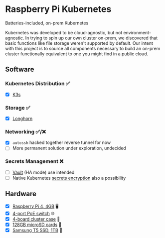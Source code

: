 # Raspberry Pi Kubernetes

Batteries-included, on-prem Kubernetes

Kubernetes was developed to be cloud-agnostic, but not environment-agnostic. In trying to spin up our own cluster on-prem, we discovered that basic functions like file storage weren't supported by default. Our intent with this project is to source all components necessary to build an on-prem cluster functionally equivalent to one you might find in a public cloud.

## Software

### Kubernetes Distribution ✅

- [x] [K3s](https://k3s.io)
### Storage ✅

- [x] [Longhorn](https://longhorn.io)


### Networking ✅/❌

- [x] `autossh` hacked together reverse tunnel for now
- [ ] More permanent solution under exploration, undecided

### Secrets Management ❌

- [ ] [Vault](https://www.vaultproject.io) (HA mode) use intended
- [ ] Native Kubernetes [secrets encryption](https://kubernetes.io/docs/tasks/administer-cluster/encrypt-data/) also a possibility

## Hardware

- [x] [Raspberry Pi 4, 4GB](https://www.raspberrypi.org/products/raspberry-pi-4-model-b/?variant=raspberry-pi-4-model-b-4gb) 🖥
- [x] [4-port PoE switch](https://www.tp-link.com/us/business-networking/unmanaged-switch/tl-sg1005p/) 🌐
- [x] [4-board cluster case](https://www.newegg.com/p/1B4-06RX-06YE8?Description=raspberry%20pi%20cluster&cm_re=raspberry_pi%20cluster-_-9SIA3TBD888144-_-Product) 🧳
- [x] [128GB microSD cards](https://www.amazon.com/gp/product/B07BS3HLY9/ref=ppx_yo_dt_b_asin_title_o01_s00?ie=UTF8&psc=1) 💾
- [x] [Samsung T5 SSD, 1TB](https://www.samsung.com/semiconductor/minisite/ssd/product/portable/t5/) 💾